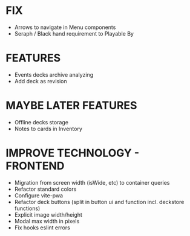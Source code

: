 # FIX
- Arrows to navigate in Menu components
- Seraph / Black hand requirement to Playable By

# FEATURES
- Events decks archive analyzing
- Add deck as revision

# MAYBE LATER FEATURES
- Offline decks storage
- Notes to cards in Inventory

# IMPROVE TECHNOLOGY - FRONTEND
- Migration from screen width (isWide, etc) to container queries
- Refactor standard colors
- Configure vite-pwa
- Refactor deck buttons (split in button ui and function incl. deckstore functions)
- Explicit image width/height
- Modal max width in pixels
- Fix hooks eslint errors
